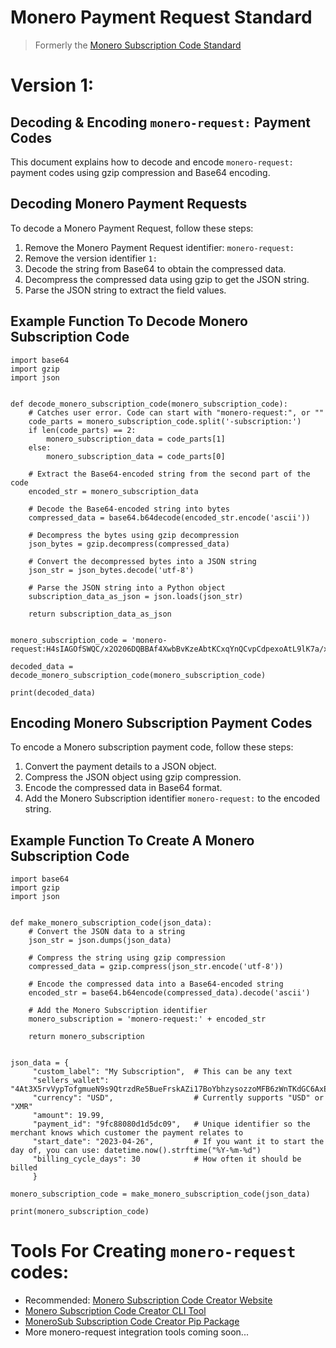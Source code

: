 # Monero Payment Request Standard
> Formerly the [Monero Subscription Code Standard](https://github.com/lukeprofits/Monero_Subscription_Code_Standard)

# Version 1:
## Decoding & Encoding `monero-request:` Payment Codes

This document explains how to decode and encode `monero-request:` payment codes using gzip compression and Base64 encoding.

## Decoding Monero Payment Requests
To decode a Monero Payment Request, follow these steps:

1. Remove the Monero Payment Request identifier: `monero-request:`
2. Remove the version identifier `1:`
3. Decode the string from Base64 to obtain the compressed data.
4. Decompress the compressed data using gzip to get the JSON string.
5. Parse the JSON string to extract the field values.

## Example Function To Decode Monero Subscription Code

```
import base64
import gzip
import json


def decode_monero_subscription_code(monero_subscription_code):
    # Catches user error. Code can start with "monero-request:", or ""
    code_parts = monero_subscription_code.split('-subscription:')
    if len(code_parts) == 2:
        monero_subscription_data = code_parts[1]
    else:
        monero_subscription_data = code_parts[0]
        
    # Extract the Base64-encoded string from the second part of the code
    encoded_str = monero_subscription_data
    
    # Decode the Base64-encoded string into bytes
    compressed_data = base64.b64decode(encoded_str.encode('ascii'))
    
    # Decompress the bytes using gzip decompression
    json_bytes = gzip.decompress(compressed_data)
    
    # Convert the decompressed bytes into a JSON string
    json_str = json_bytes.decode('utf-8')
    
    # Parse the JSON string into a Python object
    subscription_data_as_json = json.loads(json_str)
    
    return subscription_data_as_json


monero_subscription_code = 'monero-request:H4sIAGOfSWQC/x2O206DQBBAf4XwbBvKzeAbtKCxqYnQCvpCdpexoAtL9lK7a/x32b7NnDnJmV+XKCHZ2FKEgboPjtscSqdS2KkRpSCdHVzW7p3jClhWLtqfG7ZimMqgifjlTc9H9nkeFbwkInmV3HQlRJmCgovv9GPY3GfsHfdGC2YMOxRZbOrpuO8et3F6zVOc5xExRRn0y/SMxRj2W2j8ykaJ4hwmom3uVO0sQiNTk+1vknWSLGBGeoRJtkNnra+m8b35SKo623dPp+vtdYm4bDskwRq+5wcrL1z5sb3hgdJhOrdEEwqLo8XiBN7fP3qScGsYAQAA'

decoded_data = decode_monero_subscription_code(monero_subscription_code)

print(decoded_data)
```

## Encoding Monero Subscription Payment Codes
To encode a Monero subscription payment code, follow these steps:

1. Convert the payment details to a JSON object.
2. Compress the JSON object using gzip compression.
3. Encode the compressed data in Base64 format.
4. Add the Monero Subscription identifier `monero-request:` to the encoded string.


## Example Function To Create A Monero Subscription Code

```
import base64
import gzip
import json


def make_monero_subscription_code(json_data):
    # Convert the JSON data to a string
    json_str = json.dumps(json_data)
    
    # Compress the string using gzip compression
    compressed_data = gzip.compress(json_str.encode('utf-8'))
    
    # Encode the compressed data into a Base64-encoded string
    encoded_str = base64.b64encode(compressed_data).decode('ascii')
    
    # Add the Monero Subscription identifier
    monero_subscription = 'monero-request:' + encoded_str
    
    return monero_subscription
    

json_data = {
     "custom_label": "My Subscription",  # This can be any text
     "sellers_wallet": "4At3X5rvVypTofgmueN9s9QtrzdRe5BueFrskAZi17BoYbhzysozzoMFB6zWnTKdGC6AxEAbEE5czFR3hbEEJbsm4hCeX2S",
     "currency": "USD",                  # Currently supports "USD" or "XMR"
     "amount": 19.99,                    
     "payment_id": "9fc88080d1d5dc09",   # Unique identifier so the merchant knows which customer the payment relates to
     "start_date": "2023-04-26",         # If you want it to start the day of, you can use: datetime.now().strftime("%Y-%m-%d")
     "billing_cycle_days": 30            # How often it should be billed
     }
     
monero_subscription_code = make_monero_subscription_code(json_data)

print(monero_subscription_code)

```

# Tools For Creating `monero-request` codes:
* Recommended: [Monero Subscription Code Creator Website](https://monerosub.tux.pizza/)
* [Monero Subscription Code Creator CLI Tool](https://github.com/lukeprofits/Monero_Subscription_Code_Creator)
* [MoneroSub Subscription Code Creator Pip Package](https://github.com/lukeprofits/monerosub)
* More monero-request integration tools coming soon...
